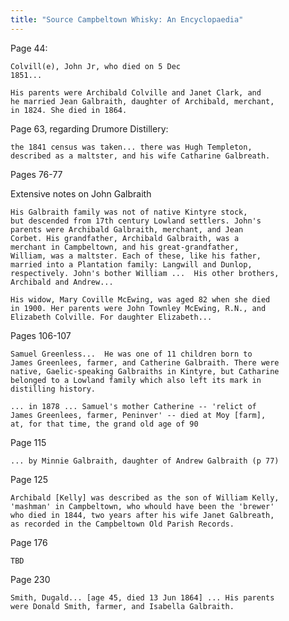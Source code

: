 ```yaml
---
title: "Source Campbeltown Whisky: An Encyclopaedia"
---
```


Page 44:

    Colvill(e), John Jr, who died on 5 Dec
    1851...

    His parents were Archibald Colville and Janet Clark, and
    he married Jean Galbraith, daughter of Archibald, merchant,
    in 1824. She died in 1864.

Page 63, regarding Drumore Distillery:

    the 1841 census was taken... there was Hugh Templeton,
    described as a maltster, and his wife Catharine Galbreath.
   
Pages 76-77

Extensive notes on John Galbraith

    His Galbraith family was not of native Kintyre stock, 
    but descended from 17th century Lowland settlers. John's
    parents were Archibald Galbraith, merchant, and Jean
    Corbet. His grandfather, Archibald Galbraith, was a
    merchant in Campbeltown, and his great-grandfather,
    William, was a maltster. Each of these, like his father,
    married into a Plantation family: Langwill and Dunlop,
    respectively. John's bother William ...  His other brothers,
    Archibald and Andrew...
   
    His widow, Mary Coville McEwing, was aged 82 when she died
    in 1900. Her parents were John Townley McEwing, R.N., and 
    Elizabeth Colville. For daughter Elizabeth...
 
 Pages 106-107
 
    Samuel Greenless...  He was one of 11 children born to
    James Greenlees, farmer, and Catherine Galbraith. There were
    native, Gaelic-speaking Galbraiths in Kintyre, but Catharine
    belonged to a Lowland family which also left its mark in
    distilling history.
    
    ... in 1878 ... Samuel's mother Catherine -- 'relict of 
    James Greenlees, farmer, Peninver' -- died at Moy [farm],
    at, for that time, the grand old age of 90
    
Page 115

    ... by Minnie Galbraith, daughter of Andrew Galbraith (p 77)
   
Page 125

    Archibald [Kelly] was described as the son of William Kelly,
    'mashman' in Campbeltown, who whould have been the 'brewer'
    who died in 1844, two years after his wife Janet Galbreath,
    as recorded in the Campbeltown Old Parish Records.
    
Page 176

    TBD
    
Page 230

    Smith, Dugald... [age 45, died 13 Jun 1864] ... His parents
    were Donald Smith, farmer, and Isabella Galbraith.
    
 
   
